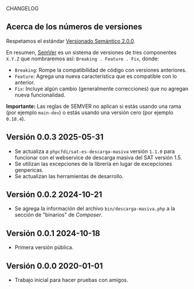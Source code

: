 CHANGELOG

## Acerca de los números de versiones

Respetamos el estándar [Versionado Semántico 2.0.0](https://semver.org/lang/es/).

En resumen, [SemVer](https://semver.org/) es un sistema de versiones de tres componentes `X.Y.Z`
que nombraremos así: ` Breaking . Feature . Fix `, donde:

- `Breaking`: Rompe la compatibilidad de código con versiones anteriores.
- `Feature`: Agrega una nueva característica que es compatible con lo anterior.
- `Fix`: Incluye algún cambio (generalmente correcciones) que no agregan nueva funcionalidad.

**Importante:** Las reglas de SEMVER no aplican si estás usando una rama (por ejemplo `main-dev`)
o estás usando una versión cero (por ejemplo `0.18.4`).

## Versión 0.0.3 2025-05-31

- Se actualiza a `phpcfdi/sat-es-descarga-masiva` versión `1.1.0` para funcionar con el 
  webservice de descarga masiva del SAT versión 1.5.
- Se utilizan las excepciones de la librería en lugar de excepciones genpericas.
- Se actualizan las herramientas de desarrollo.

## Versión 0.0.2 2024-10-21

- Se agrega la información del archivo `bin/descarga-masiva.php` a la sección de "binarios" de *Composer*.

## Versión 0.0.1 2024-10-18

- Primera versión pública.

## Versión 0.0.0 2020-01-01

- Trabajo inicial para hacer pruebas con amigos.
